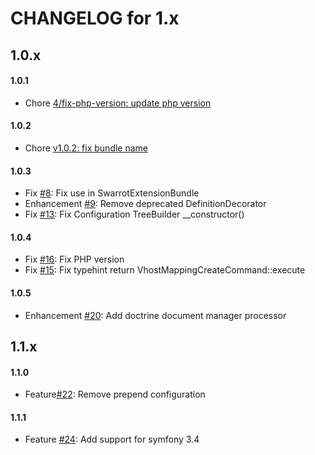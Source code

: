 CHANGELOG for 1.x
===================

## 1.0.x
#### 1.0.1
- Chore [4/fix-php-version: update php version ](https://github.com/ma-residence/SwarrotExtensionBundle/commit/385b3418c01c3c0dffdad2613ec724f4b35eb5fa)


#### 1.0.2
- Chore [v1.0.2: fix bundle name](https://github.com/ma-residence/SwarrotExtensionBundle/commit/a01ebd37262840ec7951a29cd75d775c1baf8fa6)

#### 1.0.3
- Fix [#8](https://github.com/ma-residence/SwarrotExtensionBundle/issues/8): Fix use in SwarrotExtensionBundle
- Enhancement [#9](https://github.com/ma-residence/SwarrotExtensionBundle/issues/9): Remove deprecated DefinitionDecorator
- Fix [#13](https://github.com/ma-residence/SwarrotExtensionBundle/issues/13): Fix Configuration TreeBuilder __constructor()

#### 1.0.4
- Fix [#16](https://github.com/ma-residence/SwarrotExtensionBundle/issues/16): Fix PHP version
- Fix [#15](https://github.com/ma-residence/SwarrotExtensionBundle/issues/15): Fix typehint return VhostMappingCreateCommand::execute

#### 1.0.5
- Enhancement [#20](https://github.com/ma-residence/SwarrotExtensionBundle/issues/20): Add doctrine document manager processor

## 1.1.x
#### 1.1.0
- Feature[#22](https://github.com/ma-residence/SwarrotExtensionBundle/issues/22): Remove prepend configuration

#### 1.1.1
- Feature [#24](https://github.com/ma-residence/SwarrotExtensionBundle/issues/24): Add support for symfony 3.4
